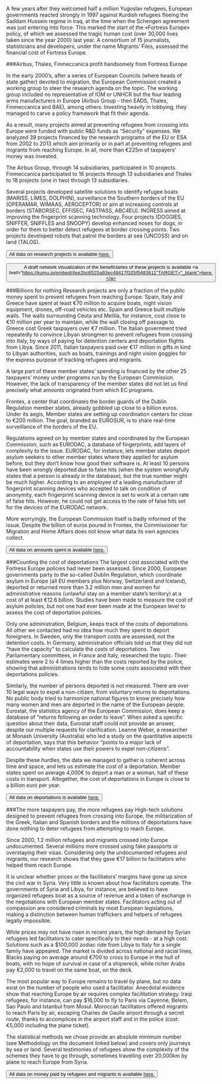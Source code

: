

A few years after they welcomed half a million Yugoslav refugees, European governments reacted strongly in 1997 against Kurdish refugees fleeing the Saddam Hussein regime in Iraq, at the time when the Schengen agreement was just entering into force. This marked the start of the «Fortress Europe» policy, of which we assessed the tragic human cost (over 30,000 lives taken since the year 2000) last year. A consortium of 15 journalists, statisticians and developers, under the name Migrants’ Files, assessed the financial cost of Fortress Europe.

###Airbus, Thales, Finmeccanica profit handsomely from Fortress Europe

In the early 2000’s, after a series of European Councils (where heads of state gather) devoted to migration, the European Commission created a working group to steer the research agenda on the topic. The working group included no representative of IOM or UNHCR but the four leading arms manufacturers in Europe (Airbus Group - then EADS, Thales, Finmeccanica and BAE), among others. Investing heavily in lobbying, they managed to carve a policy framework that fit their agenda.

As a result, many projects aimed at preventing refugees from crossing into Europe were funded with public R&D funds as “Security” expenses. We analyzed 39 projects financed by the research programs of the EU or ESA from 2002 to 2013 which aim primarily or in part at preventing refugees and migrants from reaching Europe. In all, more than €225m of taxpayers’ money was invested.

The Airbus Group, through 14 subsidiaries, participated in 10 projects. Finmeccanica participated to 16 projects through 13 subsidiaries and Thales to 18 projects (one in two) through 13 subsidiaries. 

Several projects developed satellite solutions to identify refugee boats (MARISS, LIMES, DOLPHIN), surveillance the Southern borders of the EU (OPERAMAR, WIMAAS, AEROCEPTOR) or aim at increasing controls at borders (STABORSEC, EFFISEC, FASTPASS, ABC4EU). INGRESS aimed at improving the fingerprint scanning technology. Four projects (DOGGIES, SNIFFER, SNIFFLES and SNOOPY) develop enhanced noses for dogs, in order for them to better detect refugees at border crossing points. Two projects developed robots that patrol the borders at sea (UNCOSS) and on land (TALOS).

<button class ="getthedata">All data on research projects is available <a href="https://docs.google.com/spreadsheets/d/1OJJIVeSdmzNBUi6aBJIdVtHzv4-opnBewGpVBxJXRgw/edit#gid=6441497" TARGET="_blank"> here.</a></button>

<button class ="getthedata">A draft network visualization of the beneficiaries of these projects is available <a href="https://kumu.io/embed/4ee2bc6525a93ec48417f325f5483611"TARGET="_blank">here.</a></button>

###Billions for nothing
Research projects are only a fraction of the public money spent to prevent refugees from reaching Europe. Spain, Italy and Greece have spent at least €70 million to acquire boats, night vision equipment, drones, off-road vehicles etc. Spain and Greece built multiple walls. The walls surrounding Ceuta and Melilla, for instance, cost close to €10 million per year to maintain, while the wall closing off passage to Greece cost Greek taxpayers over €7 million. The Italian government tried repeatedly to convince Libyan strongmen to prevent refugees from crossing into Italy, by ways of paying for detention centers and deportation flights from Libya. Since 2011, Italian taxpayers paid over €17 million in gifts in kind to Libyan authorities, such as boats, trainings and night vision goggles for the express purpose of tracking refugees and migrants.

A large part of these member states’ spending is financed by the other 25 taxpayers’ money under programs run by the European Commission. However, the lack of transparency of the member states did not let us find precisely what amounts originated from which EC programs.

Frontex, a center that coordinates the border guards of the Dublin Regulation member states, already gobbled up close to a billion euros. Under its aegis, Member states are setting up coordination centers for close to €200 million. The goal, branded as EUROSUR, is to share real-time surveillance of the borders of the EU.

Regulations agreed on by member states and coordinated by the European Commission, such as EURODAC, a database of fingerprints, add layers of complexity to the issue. EURODAC, for instance, lets member states deport asylum seekers to other member states where they applied for asylum before, but they don’t know how good their software is. At least 10 persons have been wrongly deported due to false hits (when the system wrongfully states that a person is already in the database), but the true number might be much higher. According to an employee of a leading manufacturer of fingerprint scanning devices who accepted to talk on condition of anonymity, each fingerprint scanning device is set to work at a certain rate of false hits. However, he could not get access to the rate of false hits set for the devices of the EURODAC network.

More worryingly, the European Commission itself is badly informed of the issue. Despite the billion of euros poured in Frontex, the Commissioner for Migration and Home Affairs does not know what data its own agencies collect.

<button class ="getthedata">All data on amounts spent is available <a href="https://docs.google.com/spreadsheets/d/1wC72sDmuN-mvwgMcSWhO-R3E-1wmSE19B_KiW7RBRSc/edit#gid=171341358" TARGET="_blank"> here.</a></button>

###Counting the cost of deportations
The largest cost associated with the Fortress Europe policies had never been assessed. Since 2000, European governments party to the so-called Dublin Regulation, which coordinate asylum in Europe (all EU members plus Norway, Switzerland and Iceland), deported or returned more than 3.2 million men and women for administrative reasons (unlawful stay on a member state’s territory) at a cost of at least €12.6 billion. Studies have been made to measure the cost of asylum policies, but not one had ever been made at the European level to assess the cost of deportation policies.

Only one administration, Belgium, keeps track of the costs of deportations. All other we contacted had no idea how much they spent to deport foreigners. In Sweden, only the transport costs are assessed, not the detention costs. In Germany, administration officials told us that they did not “have the capacity” to calculate the costs of deportations. Two Parliamentary committees, in France and Italy, researched the topic. Their estimates were 2 to 4 times higher than the costs reported by the police, showing that administrations tends to hide some costs associated with their deportations policies.

Similarly, the number of persons deported is not measured. There are over 10 legal ways to expel a non-citizen, from voluntary returns to deportations. No public body tried to harmonize national figures to know precisely how many women and men are deported in the name of the European people. Eurostat, the statistics agency of the European Commission, does keep a database of “returns following an order to leave”. When asked a specific question about their data, Eurostat staff could not provide an answer, despite our multiple requests for clarification. Leanne Weber, a researcher at Monash University (Australia) who led a study on the quantitative aspects of deportation, says that this behavior “points to a major lack of accountability when states use their powers to expel non-citizens”.

Despite these hurdles, the data we managed to gather is coherent across time and space, and lets us estimate the cost of a deportation. Member states spent on average 4,000€ to deport a man or a woman, half of these costs in transport. Altogether, the cost of deportations in Europe is close to a billion euro per year.

<button class ="getthedata">All data on deportations is available <a href="https://docs.google.com/spreadsheets/d/1rDThuJ1HVTsWWPEvauOIGuY0kd7h8fGkrxebmlMt7h4/edit#gid=0" TARGET="_blank">here.</a></button>

###The more taxpayers pay, the more refugees pay
High-tech solutions designed to prevent refugees from crossing into Europe, the militarization of the Greek, Italian and Spanish borders and the millions of deportations have done nothing to deter refugees from attempting to reach Europe.

Since 2000, 1.2 million refugees and migrants crossed into Europe undocumented. Several millions more crossed using fake passports or overstaying their visas. Considering only the undocumented refugees and migrants, our research shows that they gave €17 billion to facilitators who helped them reach Europe.

It is unclear whether prices or the facilitators’ margins have gone up since the civil war in Syria. Very little is known about how facilitators operate. The governments of Syria and Libya, for instance, are believed to have organized refugees boat as a source of revenue and a token of exchange in the negotiations with European member states. Facilitators acting out of compassion are considered criminals by most European legislations, making a distinction between human traffickers and helpers of refugees legally impossible.

While prices may not have risen in recent years, the high demand by Syrian refugees led facilitators to cater specifically to their needs - at a high cost. Solutions such as a $100,000 zodiac ride from Libya to Italy for a single family have appeared. The market is divided across national and racial lines, Blacks paying on average around €700 to cross to Europe in the hull of boats, with no hope of survival in case of a shipwreck, while richer Arabs pay €2,000 to travel on the same boat, on the deck.

The most popular way to Europe remains to travel by plane, but no data exist on the number of people who used a facilitator. Anecdotal evidence show that reaching Europe by air requires complex facilitation strategy. Iraqi refugees, for instance, can pay $16,000 to fly to Paris via Cayenne, Belem, Sao Paulo and Istanbul from Mosul. Moroccan facilitators offered migrants to reach Paris by air, escaping Charles de Gaulle airport through a secret route, thanks to accomplices in the airport staff and in the police (cost: €5,000 including the plane ticket).

The statistical methods we chose provide an absolute minimum number (see Methodology on the document linked below) and covers only journeys by sea or land. Several testimonies of refugees show the complexity of the schemes they have to go through, sometimes travelling over 20,000km by plane to reach Europe from Syria.

<button class ="getthedata">All data on money paid by refugees and migrants is available <a href="https://docs.google.com/spreadsheets/d/1cynO8lp6crS4p9kJZUqYUigEB15F2cAwGm7aD9cwoZU/edit#gid=779131653" TARGET="_blank"> here.</a></button>
